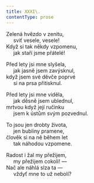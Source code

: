 ```yaml
---
title: XXXI\.
contentType: prose
---
```


Zelená hvězdo v zenitu,  
     sviť vesele, vesele!  
Když si tak někdy vzpomenu,  
     jak staří jsme přátelé!

Před lety jsi mne slyšela,  
     jak jasně jsem zavýsknul,  
když jsem své děvče poprvé  
     si na prsa přitisknul.

Před lety jsi mne viděla,  
     jak děsně jsem ublednul,  
mrtvou když její ručinku  
     jsem k ústům svým pozvednul.

To jsou jen drobty života,  
     jen bubliny pramene,  
člověk si na ně během let  
     tak náhodou vzpomene.

Radost i žal my přežijem,  
     my přežijem cokoli! —  
Nač ale náhlá slza ta —  
     vždyť mne to už nebolí?
